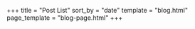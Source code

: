 +++
title = "Post List"
sort_by = "date"
template = "blog.html"
page_template = "blog-page.html"
+++
